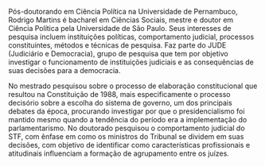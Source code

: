 ﻿---
# Display name
name: Rodrigo Martins

# Username (this should match the folder name)
authors:
- admin

# Is this the primary user of the site?
superuser: true

# Role/position
role: Pós-doutorando em Ciência Política

# Organizations/Affiliations
organizations:
- name: UFPE
  url: ""

# Short bio (displayed in user profile at end of posts)
bio: Meus interesses de pesquisa incluem instituições políticas e métodos de pesquisa.

interests:
- Political Science
- Instituições
- Judiciário
- Elaboração Constitucional
- Métodos e técnicas de pesquisa

education:
  courses:
  - course: Doutorado em Ciência Política
    institution: Universidade de São Paulo
    year: 2018
  - course: Mestrado em Ciência Política
    institution: Universidade de São Paulo
    year: 2013
  - course: Bacharelado e Licenciatura em Ciências Sociais
    institution: Universidade de São Paulo
    year: 2009

# Social/Academic Networking
# For available icons, see: https://sourcethemes.com/academic/docs/widgets/#icons
#   For an email link, use "fas" icon pack, "envelope" icon, and a link in the
#   form "mailto:your-email@example.com" or "#contact" for contact widget.
social:
- icon: envelope
  icon_pack: fas
  link: 'mailto:rodrigomartinsdasilva@gmail.com'  
# - icon: twitter
#   icon_pack: fab
#   link: https://twitter.com/GeorgeCushen
- icon: google-scholar
  icon_pack: ai
  link: https://scholar.google.com.br/citations?user=M32zk0MAAAAJ&hl=pt-BR
- icon: github
  icon_pack: fab
  link: https://github.com/MartinsRodrigo
# Link to a PDF of your resume/CV from the About widget.
# To enable, copy your resume/CV to `static/files/cv.pdf` and uncomment the lines below.  
# - icon: cv
#   icon_pack: ai
#   link: files/cv.pdf

# Enter email to display Gravatar (if Gravatar enabled in Config)
# email: ""
  
# Organizational groups that you belong to (for People widget)
#   Set this to `[]` or comment out if you are not using People widget.  
# user_groups:
# - Researchers
# - Visitors

---

Pós-doutorando em Ciência Política na Universidade de Pernambuco, Rodrigo Martins é bacharel em Ciências Sociais, mestre e doutor em Ciência Política pela Universidade de São Paulo. Seus interesses de pesquisa incluem instituições políticas, comportamento judicial, processos constituintes, métodos e técnicas de pesquisa. Faz parte do JUDE (Judiciário e Democracia), grupo de pesquisa que tem por objetivo investigar o funcionamento de instituições judiciais e as consequências de suas decisões para a democracia.

No mestrado pesquisou sobre o processo de elaboração constitucional que resultou na Constituição de 1988, mais especificamente o processo decisório sobre a escolha do sistema de governo, um dos principais debates da época, procurando investigar por que o presidencialismo foi mantido mesmo quando a tendência do período era a implementação do parlamentarismo. No doutorado pesquisou o comportamento judicial do STF, com ênfase em como os ministros do Tribunal se dividem em suas decisões, com objetivo de identificar como características profissionais e atitudinais influenciam a formação de agrupamento entre os juízes.
